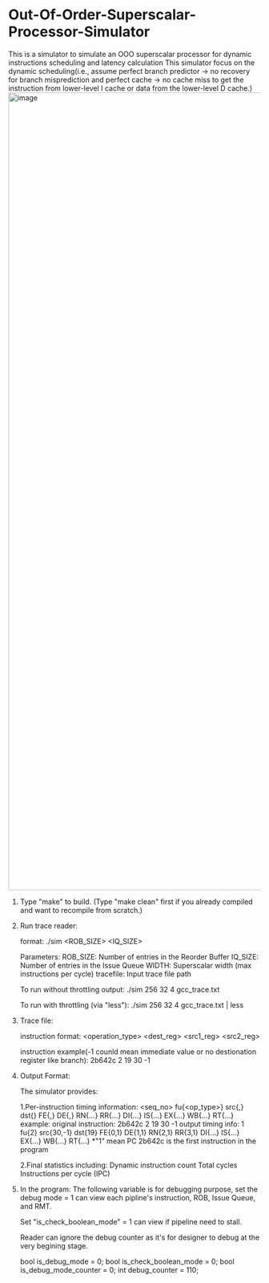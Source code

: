 # Out-Of-Order-Superscalar-Processor-Simulator
This is a simulator to simulate an OOO superscalar processor for dynamic instructions scheduling and latency calculation
This simulator focus on the dynamic scheduling(i.e., assume perfect branch predictor -> no recovery for branch misprediction and perfect cache -> no cache miss to get the instruction from lower-level I cache or data from the lower-level D cache.)
<img width="1590" alt="image" src="https://github.com/user-attachments/assets/38038b7e-ac44-42fe-b8e4-0d8a56c343d1" />


1. Type "make" to build.  (Type "make clean" first if you already compiled and want to recompile from scratch.)

2. Run trace reader:

   format: 
   ./sim <ROB_SIZE> <IQ_SIZE> <WIDTH> <tracefile>

   Parameters:
   ROB_SIZE: Number of entries in the Reorder Buffer
   IQ_SIZE: Number of entries in the Issue Queue
   WIDTH: Superscalar width (max instructions per cycle)
   tracefile: Input trace file path

   To run without throttling output:
   ./sim 256 32 4 gcc_trace.txt

   To run with throttling (via "less"):
   ./sim 256 32 4 gcc_trace.txt | less

3. Trace file:

   instruction format:
   <PC> <operation_type> <dest_reg> <src1_reg> <src2_reg>
   
   instruction example(-1 counld mean immediate value or no destionation register like branch):
   2b642c 2 19 30 -1


4. Output Format:

   The simulator provides:
   
   1.Per-instruction timing information:
     <seq_no> fu{<op_type>} src{<src1>,<src2>} dst{<dst>} FE{<begin-cycle>,<duration>} DE{<begin-cycle>,<duration>} RN{…} RR{…} DI{…} IS{…} EX{…} WB{…} RT{…}
     example:
	original instruction: 2b642c 2 19 30 -1
     output timing info: 1 fu{2} src{30,-1} dst{19} FE{0,1} DE{1,1} RN{2,1} RR{3,1} DI{…} IS{…} EX{…} WB{…} RT{…}
	*"1" mean PC 2b642c is the first instruction in the program

   2.Final statistics including:
     Dynamic instruction count
     Total cycles
     Instructions per cycle (IPC)

6. In the program:
   The following variable is for debugging purpose, set the debug mode = 1 can view each pipline's instruction, ROB, Issue Queue, and RMT.
   
   Set "is_check_boolean_mode" = 1 can view if pipeline need to stall.
   
   Reader can ignore the debug counter as it's for designer to debug at the very begining stage.
   
   bool is_debug_mode = 0;
   bool is_check_boolean_mode = 0;
   bool is_debug_mode_counter = 0;
   int debug_counter = 110;

   
